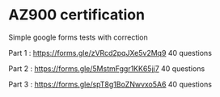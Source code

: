 # AZ900 certification

Simple google forms tests with correction

Part 1 : https://forms.gle/zVRcd2pqJXe5v2Mq9 40 questions

Part 2 : https://forms.gle/5MstmFggr1KK65jj7 40 questions

Part 3 : https://forms.gle/spT8g1BoZNwvxo5A6 40 questions
